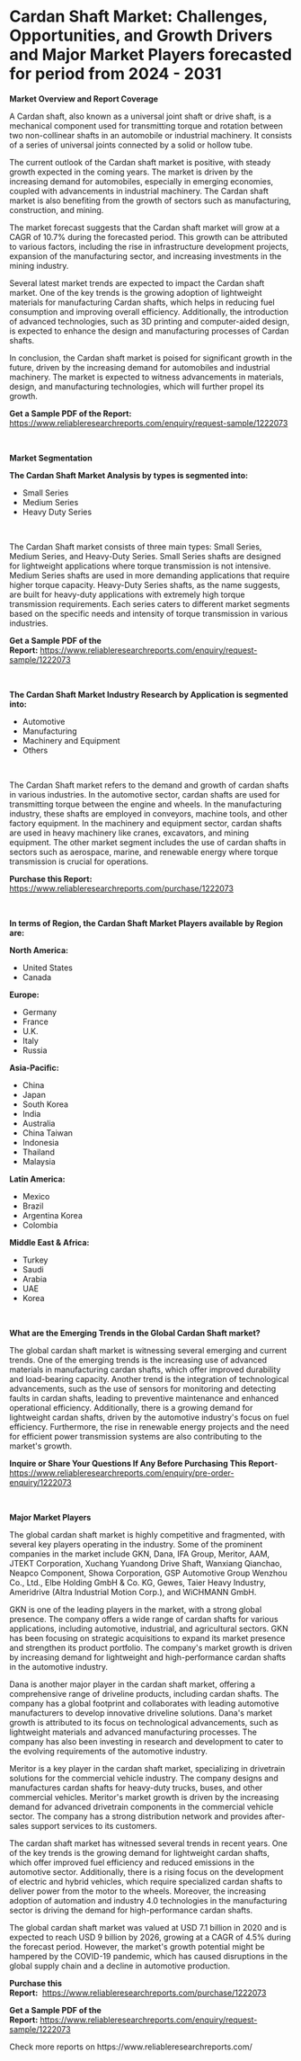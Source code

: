 <p><h1>Cardan Shaft Market: Challenges, Opportunities, and Growth Drivers and Major Market Players forecasted for period from 2024 - 2031</h1></p><p><strong>Market Overview and Report Coverage</strong></p>
<p><p>A Cardan shaft, also known as a universal joint shaft or drive shaft, is a mechanical component used for transmitting torque and rotation between two non-collinear shafts in an automobile or industrial machinery. It consists of a series of universal joints connected by a solid or hollow tube.</p><p>The current outlook of the Cardan shaft market is positive, with steady growth expected in the coming years. The market is driven by the increasing demand for automobiles, especially in emerging economies, coupled with advancements in industrial machinery. The Cardan shaft market is also benefiting from the growth of sectors such as manufacturing, construction, and mining.</p><p>The market forecast suggests that the Cardan shaft market will grow at a CAGR of 10.7% during the forecasted period. This growth can be attributed to various factors, including the rise in infrastructure development projects, expansion of the manufacturing sector, and increasing investments in the mining industry.</p><p>Several latest market trends are expected to impact the Cardan shaft market. One of the key trends is the growing adoption of lightweight materials for manufacturing Cardan shafts, which helps in reducing fuel consumption and improving overall efficiency. Additionally, the introduction of advanced technologies, such as 3D printing and computer-aided design, is expected to enhance the design and manufacturing processes of Cardan shafts.</p><p>In conclusion, the Cardan shaft market is poised for significant growth in the future, driven by the increasing demand for automobiles and industrial machinery. The market is expected to witness advancements in materials, design, and manufacturing technologies, which will further propel its growth.</p></p>
<p><strong>Get a Sample PDF of the Report:</strong> <a href="https://www.reliableresearchreports.com/enquiry/request-sample/1222073">https://www.reliableresearchreports.com/enquiry/request-sample/1222073</a></p>
<p>&nbsp;</p>
<p><strong>Market Segmentation</strong></p>
<p><strong>The Cardan Shaft Market Analysis by types is segmented into:</strong></p>
<p><ul><li>Small Series</li><li>Medium Series</li><li>Heavy Duty Series</li></ul></p>
<p>&nbsp;</p>
<p><p>The Cardan Shaft market consists of three main types: Small Series, Medium Series, and Heavy-Duty Series. Small Series shafts are designed for lightweight applications where torque transmission is not intensive. Medium Series shafts are used in more demanding applications that require higher torque capacity. Heavy-Duty Series shafts, as the name suggests, are built for heavy-duty applications with extremely high torque transmission requirements. Each series caters to different market segments based on the specific needs and intensity of torque transmission in various industries.</p></p>
<p><strong>Get a Sample PDF of the Report:</strong>&nbsp;<a href="https://www.reliableresearchreports.com/enquiry/request-sample/1222073">https://www.reliableresearchreports.com/enquiry/request-sample/1222073</a></p>
<p>&nbsp;</p>
<p><strong>The Cardan Shaft Market Industry Research by Application is segmented into:</strong></p>
<p><ul><li>Automotive</li><li>Manufacturing</li><li>Machinery and Equipment</li><li>Others</li></ul></p>
<p>&nbsp;</p>
<p><p>The Cardan Shaft market refers to the demand and growth of cardan shafts in various industries. In the automotive sector, cardan shafts are used for transmitting torque between the engine and wheels. In the manufacturing industry, these shafts are employed in conveyors, machine tools, and other factory equipment. In the machinery and equipment sector, cardan shafts are used in heavy machinery like cranes, excavators, and mining equipment. The other market segment includes the use of cardan shafts in sectors such as aerospace, marine, and renewable energy where torque transmission is crucial for operations.</p></p>
<p><strong>Purchase this Report:</strong>&nbsp; <a href="https://www.reliableresearchreports.com/purchase/1222073">https://www.reliableresearchreports.com/purchase/1222073</a></p>
<p>&nbsp;</p>
<p><strong>In terms of Region, the Cardan Shaft Market Players available by Region are:</strong></p>
<p>
    <p> <strong> North America: </strong>
        <ul>
            <li>United States</li>
            <li>Canada</li>
        </ul>
        </p> 
    <p> <strong> Europe: </strong>
        <ul>
            <li>Germany</li>
            <li>France</li>
            <li>U.K.</li>
            <li>Italy</li>
            <li>Russia</li>
        </ul>
        </p> 
    <p> <strong> Asia-Pacific: </strong>
        <ul>
            <li>China</li>
            <li>Japan</li>
            <li>South Korea</li>
            <li>India</li>
            <li>Australia</li>
            <li>China Taiwan</li>
            <li>Indonesia</li>
            <li>Thailand</li>
            <li>Malaysia</li>
        </ul>
        </p> 
    <p> <strong> Latin America: </strong>
        <ul>
            <li>Mexico</li>
            <li>Brazil</li>
            <li>Argentina Korea</li>
            <li>Colombia</li>
        </ul>
        </p> 
    <p> <strong> Middle East & Africa: </strong>
        <ul>
            <li>Turkey</li>
            <li>Saudi</li>
            <li>Arabia</li>
            <li>UAE</li>
            <li>Korea</li>
        </ul>
    </p>
    </p>
<p>&nbsp;</p>
<p><strong>What are the Emerging Trends in the Global Cardan Shaft market?</strong></p>
<p><p>The global cardan shaft market is witnessing several emerging and current trends. One of the emerging trends is the increasing use of advanced materials in manufacturing cardan shafts, which offer improved durability and load-bearing capacity. Another trend is the integration of technological advancements, such as the use of sensors for monitoring and detecting faults in cardan shafts, leading to preventive maintenance and enhanced operational efficiency. Additionally, there is a growing demand for lightweight cardan shafts, driven by the automotive industry's focus on fuel efficiency. Furthermore, the rise in renewable energy projects and the need for efficient power transmission systems are also contributing to the market's growth.</p></p>
<p><strong>Inquire or Share Your Questions If Any Before Purchasing This Report</strong>- <a href="https://www.reliableresearchreports.com/enquiry/pre-order-enquiry/1222073">https://www.reliableresearchreports.com/enquiry/pre-order-enquiry/1222073</a></p>
<p>&nbsp;</p>
<p><strong>Major Market Players</strong></p>
<p><p>The global cardan shaft market is highly competitive and fragmented, with several key players operating in the industry. Some of the prominent companies in the market include GKN, Dana, IFA Group, Meritor, AAM, JTEKT Corporation, Xuchang Yuandong Drive Shaft, Wanxiang Qianchao, Neapco Component, Showa Corporation, GSP Automotive Group Wenzhou Co., Ltd., Elbe Holding GmbH & Co. KG, Gewes, Taier Heavy Industry, Ameridrive (Altra Industrial Motion Corp.), and WiCHMANN GmbH.</p><p>GKN is one of the leading players in the market, with a strong global presence. The company offers a wide range of cardan shafts for various applications, including automotive, industrial, and agricultural sectors. GKN has been focusing on strategic acquisitions to expand its market presence and strengthen its product portfolio. The company's market growth is driven by increasing demand for lightweight and high-performance cardan shafts in the automotive industry. </p><p>Dana is another major player in the cardan shaft market, offering a comprehensive range of driveline products, including cardan shafts. The company has a global footprint and collaborates with leading automotive manufacturers to develop innovative driveline solutions. Dana's market growth is attributed to its focus on technological advancements, such as lightweight materials and advanced manufacturing processes. The company has also been investing in research and development to cater to the evolving requirements of the automotive industry.</p><p>Meritor is a key player in the cardan shaft market, specializing in drivetrain solutions for the commercial vehicle industry. The company designs and manufactures cardan shafts for heavy-duty trucks, buses, and other commercial vehicles. Meritor's market growth is driven by the increasing demand for advanced drivetrain components in the commercial vehicle sector. The company has a strong distribution network and provides after-sales support services to its customers.</p><p>The cardan shaft market has witnessed several trends in recent years. One of the key trends is the growing demand for lightweight cardan shafts, which offer improved fuel efficiency and reduced emissions in the automotive sector. Additionally, there is a rising focus on the development of electric and hybrid vehicles, which require specialized cardan shafts to deliver power from the motor to the wheels. Moreover, the increasing adoption of automation and industry 4.0 technologies in the manufacturing sector is driving the demand for high-performance cardan shafts.</p><p>The global cardan shaft market was valued at USD 7.1 billion in 2020 and is expected to reach USD 9 billion by 2026, growing at a CAGR of 4.5% during the forecast period. However, the market's growth potential might be hampered by the COVID-19 pandemic, which has caused disruptions in the global supply chain and a decline in automotive production.</p></p>
<p><strong>Purchase this Report:</strong>&nbsp;&nbsp;<a href="https://www.reliableresearchreports.com/purchase/1222073">https://www.reliableresearchreports.com/purchase/1222073</a></p>
<p></p>
<p><strong>Get a Sample PDF of the Report:</strong>&nbsp;<a href="https://www.reliableresearchreports.com/enquiry/request-sample/1222073">https://www.reliableresearchreports.com/enquiry/request-sample/1222073</a></p>
<p>Check more reports on https://www.reliableresearchreports.com/</p>